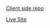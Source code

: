 <a href='https://github.com/Xoaib007/Green-Education'>Client side repo</a>

<a href='https://green-education.netlify.app/'>Live Site</a>
